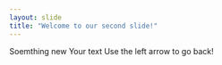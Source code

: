 ```yaml
---
layout: slide
title: "Welcome to our second slide!"
---
```

Soemthing new
Your text
Use the left arrow to go back!
